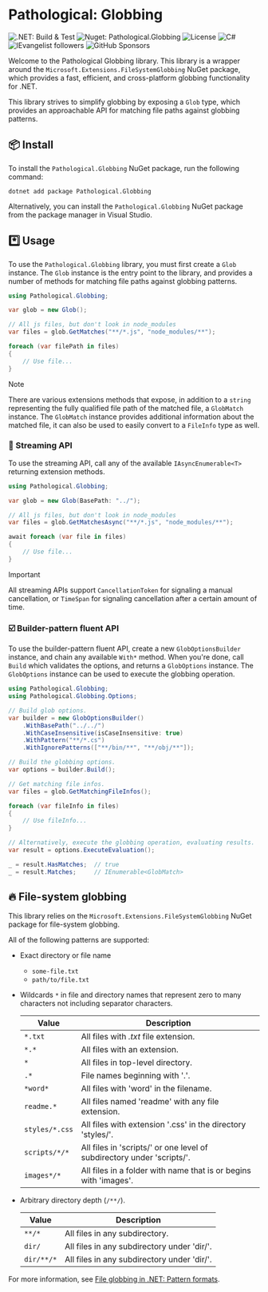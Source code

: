 ﻿# Pathological: Globbing

![.NET: Build & Test](https://img.shields.io/github/actions/workflow/status/IEvangelist/pathological.globbing/dotnet.yml?logo=github&label=build%20%26%20test&link=https%3A%2F%2Fgithub.com%2FIEvangelist%2Fpathological.globbing%2Factions%2Fworkflows%2Fdotnet.yml)
![Nuget: Pathological.Globbing](https://img.shields.io/nuget/vpre/Pathological.Globbing?logo=nuget&label=nuget%20package&link=https%3A%2F%2Fwww.nuget.org%2Fpackages%2FPathological.Globbing)
![License](https://img.shields.io/github/license/IEvangelist/pathological.globbing?logo=license&link=https%3A%2F%2Fgithub.com%2FIEvangelist%2Fblazorators%2Fblob%2Fmain%2FLICENSE)
![C#](https://img.shields.io/github/languages/top/IEvangelist/pathological.globbing?label=C%23&labelColor=fff&color=%23512BD4)
![IEvangelist followers](https://img.shields.io/github/followers/IEvangelist?label=IEvangelist&style=social&logo=github&labelColor=000&color=fff&link=https%3A%2F%2Fgithub.com%2FIEvangelist%3Ftab%3Dfollowers)
![GitHub Sponsors](https://img.shields.io/github/sponsors/IEvangelist?style=social&logo=githubsponsors&labelColor=eee&color=%23EA4AAA&link=https%3A%2F%2Fgithub.com%2Fsponsors%2FIEvangelist)

Welcome to the Pathological Globbing library. This library is a wrapper around the `Microsoft.Extensions.FileSystemGlobbing` NuGet package, which provides a fast, efficient, and cross-platform globbing functionality for .NET.

This library strives to simplify globbing by exposing a `Glob` type, which provides an approachable API for matching file paths against globbing patterns.

## 📦 Install

To install the `Pathological.Globbing` NuGet package, run the following command:

```
dotnet add package Pathological.Globbing
```

Alternatively, you can install the `Pathological.Globbing` NuGet package from the package manager in Visual Studio.

## *️⃣ Usage

To use the `Pathological.Globbing` library, you must first create a `Glob` instance. The `Glob` instance is the entry point to the library, and provides a number of methods for matching file paths against globbing patterns.

```csharp
using Pathological.Globbing;

var glob = new Glob();

// All js files, but don't look in node_modules
var files = glob.GetMatches("**/*.js", "node_modules/**");

foreach (var filePath in files)
{
    // Use file...
}
```

> [!NOTE]
> There are various extensions methods that expose, in addition to a `string` representing the fully qualified file path of the matched file, a `GlobMatch` instance. The `GlobMatch` instance provides additional information about the matched file, it can also be used to easily convert to a `FileInfo` type as well.

### 📂 Streaming API

To use the streaming API, call any of the available `IAsyncEnumerable<T>` returning extension methods.

```csharp
using Pathological.Globbing;

var glob = new Glob(BasePath: "../");

// All js files, but don't look in node_modules
var files = glob.GetMatchesAsync("**/*.js", "node_modules/**");

await foreach (var file in files)
{
    // Use file...
}
```

> [!IMPORTANT]
> All streaming APIs support `CancellationToken` for signaling a manual cancellation, or `TimeSpan` for signaling cancellation after a certain amount of time.

### ☑️ Builder-pattern fluent API

To use the builder-pattern fluent API, create a new `GlobOptionsBuilder` instance, and chain any available `With*` method. When you're done, call `Build` which validates the options, and returns a `GlobOptions` instance. The `GlobOptions` instance can be used to execute the globbing operation.

```csharp
using Pathological.Globbing;
using Pathological.Globbing.Options;

// Build glob options.
var builder = new GlobOptionsBuilder()
    .WithBasePath("../../")
    .WithCaseInsensitive(isCaseInsensitive: true)
    .WithPattern("**/*.cs")
    .WithIgnorePatterns(["**/bin/**", "**/obj/**"]);

// Build the globbing options.
var options = builder.Build();

// Get matching file infos.
var files = glob.GetMatchingFileInfos();

foreach (var fileInfo in files)
{
    // Use fileInfo...
}

// Alternatively, execute the globbing operation, evaluating results.
var result = options.ExecuteEvaluation();

_ = result.HasMatches;  // true
_ = result.Matches;     // IEnumerable<GlobMatch>
```

## 🔥 File-system globbing

This library relies on the `Microsoft.Extensions.FileSystemGlobbing` NuGet package for file-system globbing.

All of the following patterns are supported:

- Exact directory or file name
  
  - `some-file.txt`
  - `path/to/file.txt`

- Wildcards `*` in file and directory names that represent zero to many characters not including separator characters.

    | Value          | Description                                                            |
    |----------------|------------------------------------------------------------------------|
    | `*.txt`        | All files with *.txt* file extension.                                  |
    | `*.*`          | All files with an extension.                                           |
    | `*`            | All files in top-level directory.                                      |
    | `.*`           | File names beginning with '.'.                                         |
    | `*word*`       | All files with 'word' in the filename.                                 |
    | `readme.*`     | All files named 'readme' with any file extension.                      |
    | `styles/*.css` | All files with extension '.css' in the directory 'styles/'.            |
    | `scripts/*/*`  | All files in 'scripts/' or one level of subdirectory under 'scripts/'. |
    | `images*/*`    | All files in a folder with name that is or begins with 'images'.       |

- Arbitrary directory depth (`/**/`).

    | Value | Description |
    | --- | --- |
    | `**/*` | All files in any subdirectory. |
    | `dir/` | All files in any subdirectory under 'dir/'. |
    | `dir/**/*` | All files in any subdirectory under 'dir/'. |

For more information, see [File globbing in .NET: Pattern formats](https://learn.microsoft.com/dotnet/core/extensions/file-globbing#pattern-formats).

